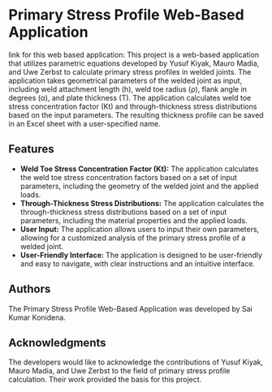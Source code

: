# Primary Stress Profile Web-Based Application
link for this web based application:
This project is a web-based application that utilizes parametric equations developed by Yusuf Kiyak, Mauro Madia, and Uwe Zerbst to calculate primary stress profiles in welded joints. The application takes geometrical parameters of the welded joint as input, including weld attachment length (h), weld toe radius (ρ), flank angle in degrees (α), and plate thickness (T). The application calculates weld toe stress concentration factor (Kt) and through-thickness stress distributions based on the input parameters. The resulting thickness profile can be saved in an Excel sheet with a user-specified name.

## Features

- **Weld Toe Stress Concentration Factor (Kt):** The application calculates the weld toe stress concentration factors based on a set of input parameters, including the geometry of the welded joint and the applied loads.
- **Through-Thickness Stress Distributions:** The application calculates the through-thickness stress distributions based on a set of input parameters, including the material properties and the applied loads.
- **User Input:** The application allows users to input their own parameters, allowing for a customized analysis of the primary stress profile of a welded joint.
- **User-Friendly Interface:** The application is designed to be user-friendly and easy to navigate, with clear instructions and an intuitive interface.

## Authors

The Primary Stress Profile Web-Based Application was developed by Sai Kumar Konidena.

## Acknowledgments

The developers would like to acknowledge the contributions of Yusuf Kiyak, Mauro Madia, and Uwe Zerbst to the field of primary stress profile calculation. Their work provided the basis for this project.
